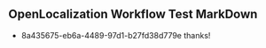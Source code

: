 ## OpenLocalization Workflow Test MarkDown
* 8a435675-eb6a-4489-97d1-b27fd38d779e 
thanks!<!--HONumber=Feb16_HO4-->
